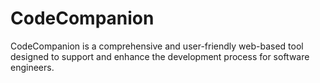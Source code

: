# CodeCompanion
CodeCompanion is a comprehensive and user-friendly web-based tool designed to support and enhance the development process for software engineers.
